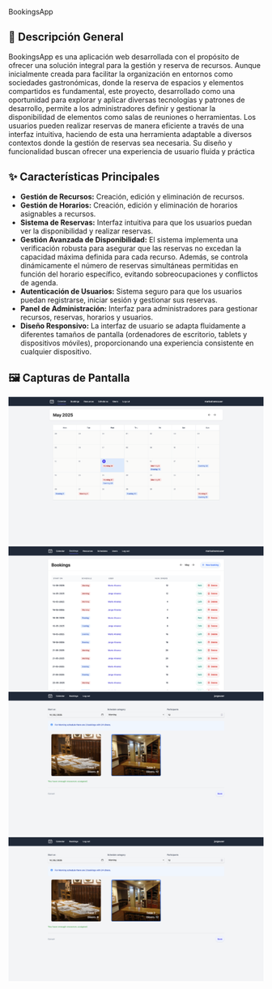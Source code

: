 BookingsApp

## 🌟 Descripción General

BookingsApp es una aplicación web desarrollada con el propósito de ofrecer una solución integral para la gestión y reserva de recursos. Aunque inicialmente creada para facilitar la organización en entornos como sociedades gastronómicas, donde la reserva de espacios y elementos compartidos es fundamental, este proyecto, desarrollado como una oportunidad para explorar y aplicar diversas tecnologías y patrones de desarrollo, permite a los administradores definir y gestionar la disponibilidad de elementos como salas de reuniones o herramientas. Los usuarios pueden realizar reservas de manera eficiente a través de una interfaz intuitiva, haciendo de esta una herramienta adaptable a diversos contextos donde la gestión de reservas sea necesaria. Su diseño y funcionalidad buscan ofrecer una experiencia de usuario fluida y práctica

## ✨ Características Principales

* **Gestión de Recursos:** Creación, edición y eliminación de recursos.
* **Gestión de Horarios:** Creación, edición y eliminación de horarios asignables a recursos.
* **Sistema de Reservas:** Interfaz intuitiva para que los usuarios puedan ver la disponibilidad y realizar reservas.
* **Gestión Avanzada de Disponibilidad:** El sistema implementa una verificación robusta para asegurar que las reservas no excedan la capacidad máxima definida para cada recurso. Además, se controla dinámicamente el número de reservas simultáneas permitidas en función del horario específico, evitando sobreocupaciones y conflictos de agenda.
* **Autenticación de Usuarios:** Sistema seguro para que los usuarios puedan registrarse, iniciar sesión y gestionar sus reservas.
* **Panel de Administración:** Interfaz para administradores para gestionar recursos, reservas, horarios y usuarios.
* **Diseño Responsivo:** La interfaz de usuario se adapta fluidamente a diferentes tamaños de pantalla (ordenadores de escritorio, tablets y dispositivos móviles), proporcionando una experiencia consistente en cualquier dispositivo.

## 🖼️ Capturas de Pantalla

![Captura de pantalla del calendario](app/assets/images/screenshots/calendar.png)
![Captura de pantalla del indice de reservas con un filtro por usuario](app/assets/images/screenshots/bookings_index.png)
![Captura de pantalla del formulario de reservas](app/assets/images/screenshots/bookings_form.png)
![Captura de pantalla del indice de horarios con la pagina en tamaño mobil y el menu abierto.](app/assets/images/screenshots/bookings_form.png)

